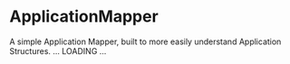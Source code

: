 # ApplicationMapper
A simple Application Mapper, built to more easily understand Application Structures.
... LOADING ...
